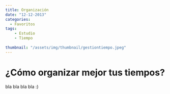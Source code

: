 ```yaml
---
title: Organización
date: "12-12-2013"
categories:
  - Favoritos
tags: 
    - Estudio
    - Tiempo
    
thumbnail: "/assets/img/thumbnail/gestiontiempo.jpeg"
---
```


# ¿Cómo organizar mejor tus tiempos?

bla bla bla bla :)